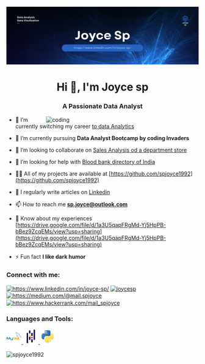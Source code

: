 ![logo](https://github.com/spjoyce1992/spjoyce1992/blob/main/Blue%20Modern%20Company%20Slogan%20LinkedIn%20Banner.png)
<h1 align="center">Hi 👋, I'm Joyce sp</h1>
<h3 align="center">A Passionate Data Analyst</h3>

<img align ="right" alt = "coding" width = "400" src ="https://i.pinimg.com/originals/81/17/8b/81178b47a8598f0c81c4799f2cdd4057.gif">

- 🔭 I’m currently switching my career [to data Analytics](https://github.com/spjoyce1992)

- 🌱 I’m currently pursuing **Data Analyst Bootcamp by coding Invaders**

- 👯 I’m looking to collaborate on [Sales Analysis od a department store](https://github.com/spjoyce1992/Sales-Analysis-of-a-department-store)

- 🤝 I’m looking for help with [Blood bank directory of India](https://github.com/spjoyce1992/Bloodbank_SQL_EDA)

- 👨‍💻 All of my projects are available at [https://github.com/spjoyce1992](https://github.com/spjoyce1992)

- 📝 I regularly write articles on [Linkedin](https://www.linkedin.com/in/joyce-sp/)

- 📫 How to reach me **sp.joyce@outlook.com**

- 📄 Know about my experiences [https://drive.google.com/file/d/1a3U5qapFRgMd-Yj5HpPB-bBez9ZcqEMs/view?usp=sharing](https://drive.google.com/file/d/1a3U5qapFRgMd-Yj5HpPB-bBez9ZcqEMs/view?usp=sharing)

- ⚡ Fun fact **I like dark humor**

<h3 align="left">Connect with me:</h3>
<p align="left">
<a href="https://www.linkedin.com/in/joyce-sp/" target="blank"><img align="center" src="https://raw.githubusercontent.com/rahuldkjain/github-profile-readme-generator/master/src/images/icons/Social/linked-in-alt.svg" alt="https://www.linkedin.com/in/joyce-sp/" height="30" width="40" /></a>
<a href="https://kaggle.com/joycesp" target="blank"><img align="center" src="https://raw.githubusercontent.com/rahuldkjain/github-profile-readme-generator/master/src/images/icons/Social/kaggle.svg" alt="joycesp" height="30" width="40" /></a>
<a href="https://medium.com/@mail.spjoyce" target="blank"><img align="center" src="https://raw.githubusercontent.com/rahuldkjain/github-profile-readme-generator/master/src/images/icons/Social/medium.svg" alt="https://medium.com/@mail.spjoyce" height="30" width="40" /></a>
<a href="https://www.hackerrank.com/mail_spjoyce" target="blank"><img align="center" src="https://raw.githubusercontent.com/rahuldkjain/github-profile-readme-generator/master/src/images/icons/Social/hackerrank.svg" alt="https://www.hackerrank.com/mail_spjoyce" height="30" width="40" /></a>
</p>

<h3 align="left">Languages and Tools:</h3>
<p align="left"> <a href="https://www.mysql.com/" target="_blank" rel="noreferrer"> <img src="https://raw.githubusercontent.com/devicons/devicon/master/icons/mysql/mysql-original-wordmark.svg" alt="mysql" width="40" height="40"/> </a> <a href="https://pandas.pydata.org/" target="_blank" rel="noreferrer"> <img src="https://raw.githubusercontent.com/devicons/devicon/2ae2a900d2f041da66e950e4d48052658d850630/icons/pandas/pandas-original.svg" alt="pandas" width="40" height="40"/> </a> <a href="https://www.python.org" target="_blank" rel="noreferrer"> <img src="https://raw.githubusercontent.com/devicons/devicon/master/icons/python/python-original.svg" alt="python" width="40" height="40"/> </a> </p>

<p><img align="center" src="https://github-readme-stats.vercel.app/api/top-langs?username=spjoyce1992&show_icons=true&locale=en&layout=compact" alt="spjoyce1992" /></p>
